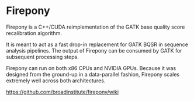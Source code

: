 Firepony
========

Firepony is a C++/CUDA reimplementation of the GATK base quality score
recalibration algorithm.

It is meant to act as a fast drop-in replacement for GATK BQSR in sequence analysis pipelines. The output of Firepony can be consumed by GATK for subsequent processing steps.

Firepony can run on both x86 CPUs and NVIDIA GPUs. Because it was designed from the ground-up in a data-parallel fashion, Firepony scales extremely well across both architectures.

<https://github.com/broadinstitute/firepony/wiki>

